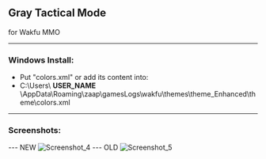 ## Gray Tactical Mode

for Wakfu MMO
___
### Windows Install:
- Put "colors.xml" or add its content into:
- C:\Users\ __**USER_NAME**__ \AppData\Roaming\zaap\gamesLogs\wakfu\themes\theme_Enhanced\theme\colors.xml
___
### Screenshots:
--- NEW
![Screenshot_4](https://github.com/ForbiddenMagic/wakfu_theme_colors-Gray_Tactical_Mode/assets/29806538/3aba06cf-3c05-4c74-a682-ccd4c6fbe2e5)
--- OLD
![Screenshot_5](https://github.com/ForbiddenMagic/wakfu_theme_colors-Gray_Tactical_Mode/assets/29806538/092bf454-722a-4732-adba-e1bd57628e7e)
